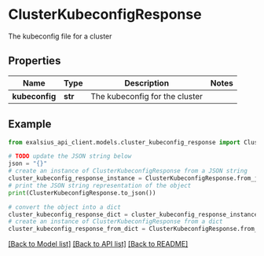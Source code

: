 # ClusterKubeconfigResponse

The kubeconfig file for a cluster

## Properties

Name | Type | Description | Notes
------------ | ------------- | ------------- | -------------
**kubeconfig** | **str** | The kubeconfig for the cluster | 

## Example

```python
from exalsius_api_client.models.cluster_kubeconfig_response import ClusterKubeconfigResponse

# TODO update the JSON string below
json = "{}"
# create an instance of ClusterKubeconfigResponse from a JSON string
cluster_kubeconfig_response_instance = ClusterKubeconfigResponse.from_json(json)
# print the JSON string representation of the object
print(ClusterKubeconfigResponse.to_json())

# convert the object into a dict
cluster_kubeconfig_response_dict = cluster_kubeconfig_response_instance.to_dict()
# create an instance of ClusterKubeconfigResponse from a dict
cluster_kubeconfig_response_from_dict = ClusterKubeconfigResponse.from_dict(cluster_kubeconfig_response_dict)
```
[[Back to Model list]](../README.md#documentation-for-models) [[Back to API list]](../README.md#documentation-for-api-endpoints) [[Back to README]](../README.md)



